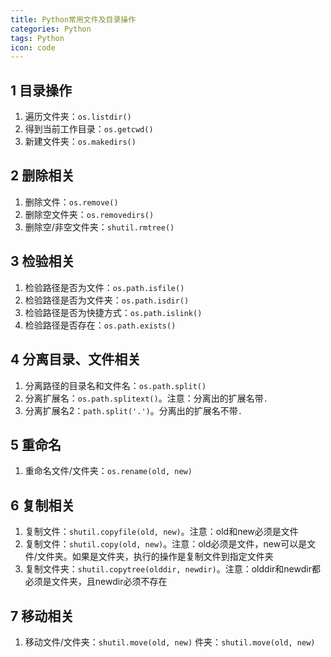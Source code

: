```yaml
---
title: Python常用文件及目录操作
categories: Python
tags: Python
icon: code
---
```


## 1 目录操作
1. 遍历文件夹：`os.listdir()`
2. 得到当前工作目录：`os.getcwd()`
3. 新建文件夹：`os.makedirs()`


## 2 删除相关
1. 删除文件：`os.remove()`
2. 删除空文件夹：`os.removedirs()`
3. 删除空/非空文件夹：`shutil.rmtree()`

## 3 检验相关
1. 检验路径是否为文件：`os.path.isfile()`
2. 检验路径是否为文件夹：`os.path.isdir()`
3. 检验路径是否为快捷方式：`os.path.islink()`
4. 检验路径是否存在：`os.path.exists()`

## 4 分离目录、文件相关
1. 分离路径的目录名和文件名：`os.path.split()`
2. 分离扩展名：`os.path.splitext()`。注意：分离出的扩展名带`.`
3. 分离扩展名2：`path.split('.')`。分离出的扩展名不带`.`

## 5 重命名
1. 重命名文件/文件夹：`os.rename(old, new)`

## 6 复制相关
1. 复制文件：`shutil.copyfile(old, new)`。注意：old和new必须是文件
2. 复制文件：`shutil.copy(old, new)`。注意：old必须是文件，new可以是文件/文件夹。如果是文件夹，执行的操作是复制文件到指定文件夹
3. 复制文件夹：`shutil.copytree(olddir, newdir)`。注意：olddir和newdir都必须是文件夹，且newdir必须不存在

## 7 移动相关
1. 移动文件/文件夹：`shutil.move(old, new)`
件夹：`shutil.move(old, new)`
